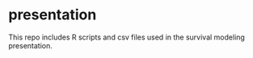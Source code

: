 # presentation
This repo includes R scripts and csv files used in the survival modeling presentation.
